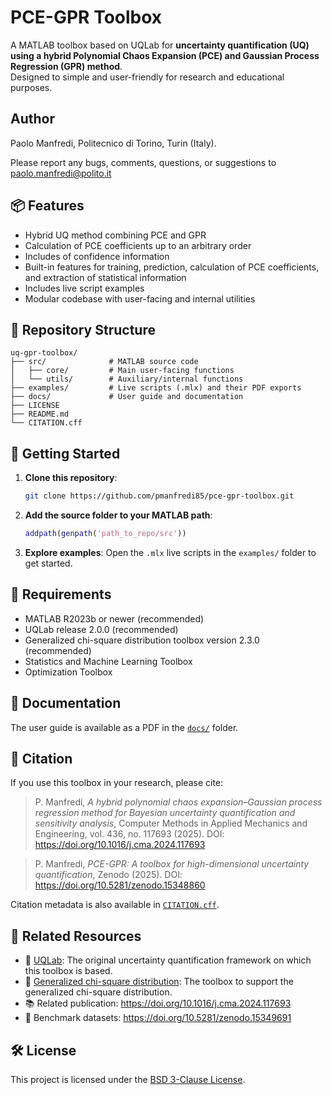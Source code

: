 
# PCE-GPR Toolbox

A MATLAB toolbox based on UQLab for **uncertainty quantification (UQ) using a hybrid Polynomial Chaos Expansion (PCE) and Gaussian Process Regression (GPR) method**.  
Designed to simple and user-friendly for research and educational purposes.

## Author

Paolo Manfredi, Politecnico di Torino, Turin (Italy).

Please report any bugs, comments, questions, or suggestions to paolo.manfredi@polito.it

## 📦 Features

- Hybrid UQ method combining PCE and GPR
- Calculation of PCE coefficients up to an arbitrary order
- Includes of confidence information
- Built-in features for training, prediction, calculation of PCE coefficients, and extraction of statistical information
- Includes live script examples
- Modular codebase with user-facing and internal utilities

## 🧭 Repository Structure

```
uq-gpr-toolbox/
├── src/              # MATLAB source code
│   ├── core/         # Main user-facing functions
│   └── utils/        # Auxiliary/internal functions
├── examples/         # Live scripts (.mlx) and their PDF exports
├── docs/             # User guide and documentation
├── LICENSE
├── README.md
└── CITATION.cff
```

## 📂 Getting Started

1. **Clone this repository**:
   ```bash
   git clone https://github.com/pmanfredi85/pce-gpr-toolbox.git
   ```
2. **Add the source folder to your MATLAB path**:
   ```matlab
   addpath(genpath('path_to_repo/src'))
   ```

3. **Explore examples**:
   Open the `.mlx` live scripts in the `examples/` folder to get started.

## 🧪 Requirements

- MATLAB R2023b or newer (recommended)
- UQLab release 2.0.0 (recommended)
- Generalized chi-square distribution toolbox version 2.3.0 (recommended)
- Statistics and Machine Learning Toolbox
- Optimization Toolbox

## 📄 Documentation

The user guide is available as a PDF in the [`docs/`](docs/) folder.

## 🧾 Citation

If you use this toolbox in your research, please cite:

> P. Manfredi, *A hybrid polynomial chaos expansion–Gaussian process regression method for Bayesian uncertainty quantification and sensitivity analysis*, Computer Methods in Applied Mechanics and Engineering, vol. 436, no. 117693 (2025). DOI: https://doi.org/10.1016/j.cma.2024.117693

> P. Manfredi, *PCE-GPR: A toolbox for high-dimensional uncertainty quantification*, Zenodo (2025). DOI: https://doi.org/10.5281/zenodo.15348860

Citation metadata is also available in [`CITATION.cff`](CITATION.cff).

## 🔗 Related Resources

- 📘 [UQLab](https://www.uqlab.com): The original uncertainty quantification framework on which this toolbox is based.
- 📘 [Generalized chi-square distribution](https://github.com/abhranildas/gx2/releases/tag/v2.3.0): The toolbox to support the generalized chi-square distribution.
- 📚 Related publication: https://doi.org/10.1016/j.cma.2024.117693
- 💾 Benchmark datasets: https://doi.org/10.5281/zenodo.15349691

## 🛠 License

This project is licensed under the [BSD 3-Clause License](LICENSE).
